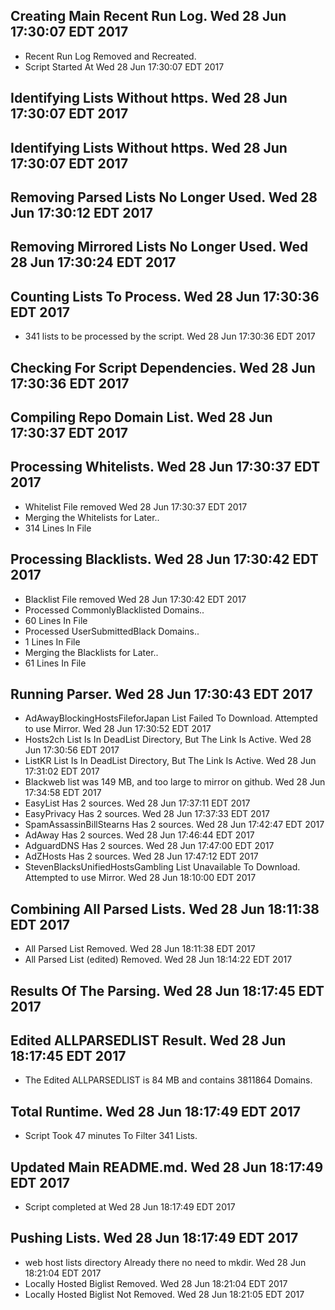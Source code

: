## Creating Main Recent Run Log. Wed 28 Jun 17:30:07 EDT 2017
* Recent Run Log Removed and Recreated.
* Script Started At Wed 28 Jun 17:30:07 EDT 2017

## Identifying Lists Without https. Wed 28 Jun 17:30:07 EDT 2017
## Identifying Lists Without https. Wed 28 Jun 17:30:07 EDT 2017

## Removing Parsed Lists No Longer Used. Wed 28 Jun 17:30:12 EDT 2017

## Removing Mirrored Lists No Longer Used. Wed 28 Jun 17:30:24 EDT 2017

## Counting Lists To Process. Wed 28 Jun 17:30:36 EDT 2017
* 	341 lists to be processed by the script. Wed 28 Jun 17:30:36 EDT 2017


## Checking For Script Dependencies. Wed 28 Jun 17:30:36 EDT 2017

## Compiling Repo Domain List. Wed 28 Jun 17:30:37 EDT 2017
## Processing Whitelists. Wed 28 Jun 17:30:37 EDT 2017
* Whitelist File removed Wed 28 Jun 17:30:37 EDT 2017
* Merging the Whitelists for Later..
* 	314 Lines In File

## Processing Blacklists. Wed 28 Jun 17:30:42 EDT 2017
* Blacklist File removed Wed 28 Jun 17:30:42 EDT 2017
* Processed CommonlyBlacklisted Domains..
* 	60 Lines In File
* Processed UserSubmittedBlack Domains..
* 	1 Lines In File
* Merging the Blacklists for Later..
* 	61 Lines In File


## Running Parser. Wed 28 Jun 17:30:43 EDT 2017
* AdAwayBlockingHostsFileforJapan List Failed To Download. Attempted to use Mirror. Wed 28 Jun 17:30:52 EDT 2017
* Hosts2ch List Is In DeadList Directory, But The Link Is Active. Wed 28 Jun 17:30:56 EDT 2017
* ListKR List Is In DeadList Directory, But The Link Is Active. Wed 28 Jun 17:31:02 EDT 2017
* Blackweb list was 149 MB, and too large to mirror on github. Wed 28 Jun 17:34:58 EDT 2017
* EasyList Has 2 sources. Wed 28 Jun 17:37:11 EDT 2017
* EasyPrivacy Has 2 sources. Wed 28 Jun 17:37:33 EDT 2017
* SpamAssassinBillStearns Has 2 sources. Wed 28 Jun 17:42:47 EDT 2017
* AdAway Has 2 sources. Wed 28 Jun 17:46:44 EDT 2017
* AdguardDNS Has 2 sources. Wed 28 Jun 17:47:00 EDT 2017
* AdZHosts Has 2 sources. Wed 28 Jun 17:47:12 EDT 2017
* StevenBlacksUnifiedHostsGambling List Unavailable To Download. Attempted to use Mirror. Wed 28 Jun 18:10:00 EDT 2017

## Combining All Parsed Lists. Wed 28 Jun 18:11:38 EDT 2017
* All Parsed List Removed. Wed 28 Jun 18:11:38 EDT 2017
* All Parsed List (edited) Removed. Wed 28 Jun 18:14:22 EDT 2017

## Results Of The Parsing. Wed 28 Jun 18:17:45 EDT 2017
## Edited ALLPARSEDLIST Result. Wed 28 Jun 18:17:45 EDT 2017
* The Edited ALLPARSEDLIST is 84 MB and contains 	3811864 Domains.

## Total Runtime. Wed 28 Jun 18:17:49 EDT 2017
* Script Took 47 minutes To Filter  341 Lists.

## Updated Main README.md. Wed 28 Jun 18:17:49 EDT 2017

* Script completed at Wed 28 Jun 18:17:49 EDT 2017

## Pushing Lists. Wed 28 Jun 18:17:49 EDT 2017
* web host lists directory Already there no need to mkdir. Wed 28 Jun 18:21:04 EDT 2017
* Locally Hosted Biglist Removed. Wed 28 Jun 18:21:04 EDT 2017
* Locally Hosted Biglist Not Removed. Wed 28 Jun 18:21:05 EDT 2017

